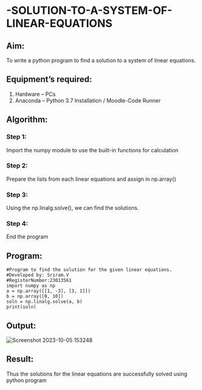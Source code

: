 # -SOLUTION-TO-A-SYSTEM-OF-LINEAR-EQUATIONS
## Aim:
To write a python program to find a solution to a system of linear equations.
## Equipment’s required:
1. 	Hardware – PCs
2. 	Anaconda – Python 3.7 Installation / Moodle-Code Runner
## Algorithm:
### Step 1: 
Import the numpy module to use the built-in functions for calculation
### Step 2: 
Prepare the lists from each linear equations and assign in np.array()
### Step 3: 
Using the np.linalg.solve(), we can find the solutions.
### Step 4: 
End the program
## Program:
```
#Program to find the solution for the given linear equations.
#Developed by: Sriram.V
#RegisterNumber:23013561
import numpy as np
a = np.array([[1, -3], [3, 1]])
b = np.array([0, 10])
soln = np.linalg.solve(a, b)
print(soln)
```
## Output:
![Screenshot 2023-10-05 153248](https://github.com/Darkwebnew/-SOLUTION-TO-A-SYSTEM-OF-LINEAR-EQUATIONS/assets/143114486/39904478-ca23-4ada-a9c9-17a585574e80)
## Result: 
Thus the solutions for the linear equations are successfully solved using python program

